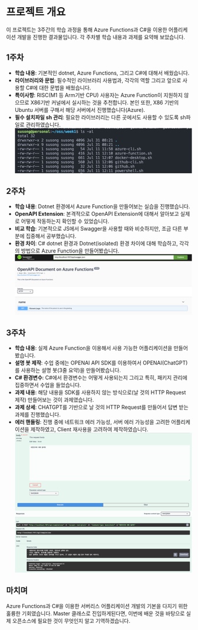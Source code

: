 # 프로젝트 개요

이 프로젝트는 3주간의 학습 과정을 통해 Azure Functions과 C#을 이용한 어플리케이션 개발을 진행한 결과물입니다. 각 주차별 학습 내용과 과제를 요약해 보았습니다.

## 1주차

- **학습 내용**: 기본적인 dotnet, Azure Functions, 그리고 C#에 대해서 배웠습니다.
- **라이브러리와 문법**: 필수적인 라이브러리 사용법과, 각각의 역할 그리고 앞으로 사용할 C#에 대한 문법을 배웠습니다.
- **특이사항**: RISC(M1 등 Arm기반 CPU) 사용자는 Azure Function이 지원하지 않으므로 X86기반 커널에서 실시하는 것을 추천합니다. 본인 또한, X86 기반의 Ubuntu 서버를 구해서 해당 서버에서 진행했습니다(Azure).
- **필수 설치파일 sh 관리**: 필요한 라이브러리는 다른 곳에서도 사용할 수 있도록 sh파일로 관리하였습니다.
![week1](img/week1.png)
## 2주차

- **학습 내용**: Dotnet 환경에서 Azure Function을 만들어보는 실습을 진행했습니다.
- **OpenAPI Extension**: 본격적으로 OpenAPI Extension에 대해서 알아보고 실제로 어떻게 작동하는지 확인할 수 있었습니다.
- **비교 학습**: 기본적으로 JS에서 Swagger을 사용할 때와 비슷하지만, 조금 다른 부분에 집중해서 공부했습니다.
- **환경 차이**: C# dotnet 환경과 Dotnet(isolated) 환경 차이에 대해 학습하고, 각각의 방법으로 Azure Function을 만들어봤습니다.
![week2](img/week2.png)
## 3주차

- **학습 내용**: 실제 Azure Function을 이용해서 사용 가능한 어플리케이션을 만들어봤습니다.
- **설명 봇 제작**: 수업 중에는 OPENAI API SDK를 이용하여서 OPENAI(ChatGPT)를 사용하는 설명 봇(3줄 요약)을 만들어봤습니다.
- **C# 환경변수**: C#에서 환경변수는 어떻게 사용되는지 그리고 특히, 패키지 관리에 집중하면서 수업을 들었습니다.
- **과제 내용**: 해당 내용을 SDK를 사용하지 않는 방식으로(날 것의 HTTP Request 제작) 만들어보는 것이 과제였습니다.
- **과제 상세**: CHATGPT를 기반으로 날 것의 HTTP Request를 만들어서 답변 받는 과제를 진행했습니다.
- **에러 핸들링**: 진행 중에 네트워크 에러 가능성, 서버 에러 가능성을 고려한 어플리케이션을 제작하였고, Client 재사용을 고려하여 제작하였습니다.
![week3](img/week3.png)
## 마치며

Azure Functions과 C#을 이용한 서버리스 어플리케이션 개발의 기본을 다지기 위한 훌륭한 기회였습니다. Master 클래스로 진입하게된다면, 이번에 배운 것을 바탕으로 실제 오픈소스에 필요한 것이 무엇인지 알고 기역하겠습니다.
